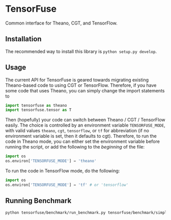 # TensorFuse
Common interface for Theano, CGT, and TensorFlow.

## Installation

The recommended way to install this library is `python setup.py develop`.

## Usage

The current API for TensorFuse is geared towards migrating existing Theano-based code to using CGT or TensorFlow. Therefore, if you have some code that uses Theano, you can simply change the import statements to
```python
import tensorfuse as theano
import tensorfuse.tensor as T
```
Then (hopefully) your code can switch between Theano / CGT / TensorFlow easily. The choice is controlled by an environment variable `TENSORFUSE_MODE`, with valid values `theano`, `cgt`, `tensorflow`, or `tf` for abbreviation (if no environment variable is set, then it defaults to cgt). Therefore, to run the code in Theano mode, you can either set the environment variable before running the script, or add the following to the _beginning_ of the file:
```python
import os
os.environ['TENSORFUSE_MODE'] = 'theano'
```
To run the code in TensorFlow mode, do the following:
```python
import os
os.environ['TENSORFUSE_MODE'] = 'tf' # or 'tensorflow'
```

## Running Benchmark

```bash
python tensorfuse/benchmark/run_benchmark.py tensorfuse/benchmark/simple_ops.py
```
